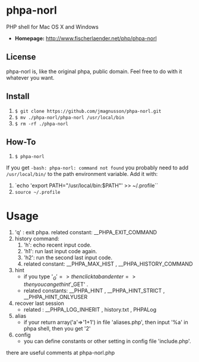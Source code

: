 # phpa-norl
PHP shell for Mac OS X and Windows

* **Homepage:** <http://www.fischerlaender.net/php/phpa-norl>

## License
phpa-norl is, like the original phpa, public domain. Feel free to do with it whatever you want.

## Install
1. `$ git clone https://github.com/jmagnusson/phpa-norl.git`
2. `$ mv ./phpa-norl/phpa-norl /usr/local/bin`
3. `$ rm -rf ./phpa-norl`

## How-To
1. `$ phpa-norl`

If you get `-bash: phpa-norl: command not found` you probably need to add `/usr/local/bin/` to the path environment variable. Add it with:

1. `echo 'export PATH="/usr/local/bin:$PATH"' >> ~/.profile``
2. `source ~/.profile`


# Usage

1. 'q' : exit phpa. related constant: __PHPA_EXIT_COMMAND
2. history command:
	1. 'h': echo recent input code.
	2. 'h1': run last input code again.
	3. 'h2': run the second last input code.
	4. related constant: __PHPA_MAX_HIST , __PHPA_HISTORY_COMMAND
3. hint
	* if you type '$_G'  => then click tab and enter  => then you can get hint '$_GET' .
	* related constants: __PHPA_HINT , __PHPA_HINT_STRICT , __PHPA_HINT_ONLYUSER
4. recover last session
	* related : __PHPA_LOG_INHERIT , history.txt , PHPALog
5. alias
	* if your return array('a'=>'1+1') in file 'aliases.php', then input '%a' in phpa shell, then you get '2'
6. config
	* you can define constants or other setting in config file 'include.php'.


there are useful comments at phpa-norl.php